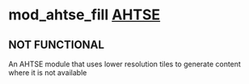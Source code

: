 # mod_ahtse_fill [AHTSE](https://github.com/lucianpls/AHTSE)
## NOT FUNCTIONAL

An AHTSE module that uses lower resolution tiles to generate content where it is not available

